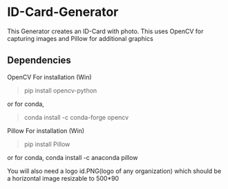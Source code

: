 # ID-Card-Generator

This Generator creates an ID-Card with photo. This uses OpenCV for capturing images and Pillow for additional graphics 

## Dependencies

OpenCV
For installation (Win)
> pip install opencv-python

or for conda,
> conda install -c conda-forge opencv

Pillow
For installation (Win)
> pip install Pillow

or for conda,
conda install -c anaconda pillow

You will also need a logo id.PNG(logo of any organization) which should be a horizontal image resizable to 500*90

